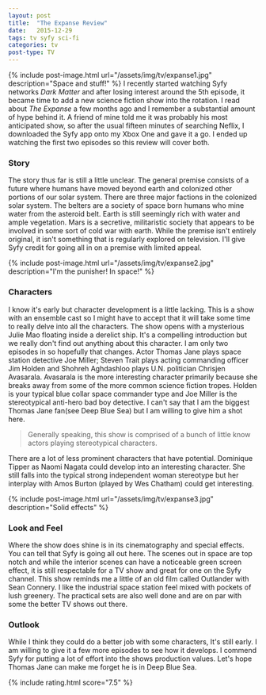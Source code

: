 ```yaml
---
layout: post
title:  "The Expanse Review"
date:   2015-12-29
tags: tv syfy sci-fi
categories: tv
post-type: TV
---
```

{% include post-image.html url="/assets/img/tv/expanse1.jpg" description="Space and stuff!" %}
I recently started watching Syfy networks *Dark Matter* and after losing interest around the 5th episode, it became time to add a new science fiction show into the rotation. I read about *The Expanse* a few months ago and I remember a substantial amount of hype behind it. A friend of mine told me it was probably his most anticipated show, so after the usual fifteen minutes of searching Neflix, I downloaded the Syfy app onto my Xbox One and gave it a go. I ended up watching the first two episodes so this review will cover both.

### Story
The story thus far is still a little unclear. The general premise consists of a future where humans have moved beyond earth and colonized other portions of our solar system. There are three major factions in the colonized solar system. The belters are a society of space born humans who mine water from the asteroid belt. Earth is still seemingly rich with water and ample vegetation. Mars is a secretive, militaristic society that appears to be involved in some sort of cold war with earth. While the premise isn't entirely original, it isn't something that is regularly explored on television. I'll give Syfy credit for going all in on a premise with limited appeal.

{% include post-image.html url="/assets/img/tv/expanse2.jpg" description="I'm the punisher! In space!" %}
### Characters
I know it's early but character development is a little lacking. This is a show with an ensemble cast so I might have to accept that it will take some time to really delve into all the characters. The show opens with a mysterious Julie Mao floating inside a derelict ship. It's a compelling introduction but we really don't find out anything about this character. I am only two episodes in so hopefully that changes. Actor Thomas Jane plays space station detective Joe Miller; Steven Trait plays acting commanding officer Jim Holden and Shohreh Aghdashloo plays U.N. politician Chrisjen Avasarala. Avasarala is the more interesting character primarily because she breaks away from some of the more common science fiction tropes. Holden is your typical blue collar space commander type and Joe Miller is the stereotypical anti-hero bad boy detective. I can't say that I am the biggest Thomas Jane fan(see Deep Blue Sea) but I am willing to give him a shot here.

>Generally speaking, this show is comprised of a bunch of little know actors playing stereotypical characters.

 There are a lot of less prominent characters that have potential. Dominique Tipper as Naomi Nagata could develop into an interesting character. She still falls into the typical strong independent woman stereotype but her interplay with Amos Burton (played by Wes Chatham) could get interesting.

{% include post-image.html url="/assets/img/tv/expanse3.jpg" description="Solid effects" %}
### Look and Feel
Where the show does shine is in its cinematography and special effects. You can tell that Syfy is going all out here. The scenes out in space are top notch and while the interior scenes can have a noticeable green screen effect, it is still respectable for a TV show and great for one on the Syfy channel. This show reminds me a little of an old film called Outlander with Sean Connery. I like the industrial space station feel mixed with pockets of lush greenery. The practical sets are also well done and are on par with some the better TV shows out there.

### Outlook
While I think they could do a better job with some characters, It's still early. I am willing to give it a few more episodes to see how it develops. I commend Syfy for putting a lot of effort into the shows production values. Let's hope Thomas Jane can make me forget he is in Deep Blue Sea.

{% include rating.html score="7.5" %}

